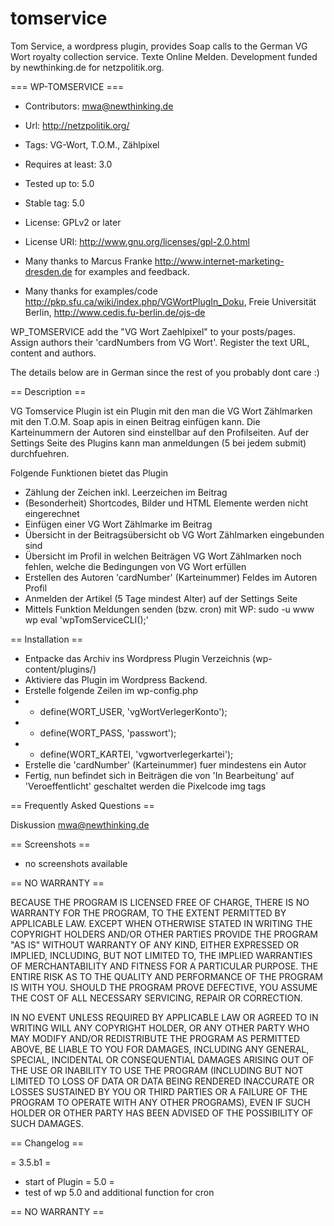 tomservice
==========

Tom Service, a wordpress plugin, provides Soap calls to the German VG Wort royalty collection service. Texte Online Melden. Development funded by newthinking.de for netzpolitik.org.

=== WP-TOMSERVICE ===

* Contributors: mwa@newthinking.de
* Url: http://netzpolitik.org/
* Tags: VG-Wort, T.O.M., Zählpixel
* Requires at least: 3.0
* Tested up to: 5.0
* Stable tag: 5.0
* License: GPLv2 or later
* License URI: http://www.gnu.org/licenses/gpl-2.0.html

* Many thanks to Marcus Franke http://www.internet-marketing-dresden.de for examples and feedback.
* Many thanks for examples/code  http://pkp.sfu.ca/wiki/index.php/VGWortPlugIn_Doku, Freie Universität Berlin, http://www.cedis.fu-berlin.de/ojs-de

WP_TOMSERVICE add the "VG Wort Zaehlpixel" to your posts/pages. Assign authors
their 'cardNumbers from VG Wort'. Register the text URL, content and authors.

The details below are in German since the rest of you probably dont care :)

== Description ==

VG Tomservice Plugin ist ein Plugin mit den man die VG Wort Zählmarken mit den
T.O.M. Soap apis in einen Beitrag einfügen kann. Die Karteinummern der Autoren
sind einstellbar auf den Profilseiten. Auf der Settings Seite des Plugins kann
man anmeldungen (5 bei jedem submit) durchfuehren.

Folgende Funktionen bietet das Plugin

- Zählung der Zeichen inkl. Leerzeichen im Beitrag
- (Besonderheit) Shortcodes, Bilder und HTML Elemente werden nicht eingerechnet
- Einfügen einer VG Wort Zählmarke im Beitrag
- Übersicht in der Beitragsübersicht ob VG Wort Zählmarken eingebunden sind
- Übersicht im Profil in welchen Beiträgen VG Wort Zählmarken noch fehlen, welche die Bedingungen von VG Wort erfüllen
- Erstellen des Autoren 'cardNumber' (Karteinummer) Feldes im Autoren Profil
- Anmelden der Artikel (5 Tage mindest Alter) auf der Settings Seite
- Mittels Funktion Meldungen senden (bzw. cron) mit WP: sudo -u www wp eval 'wpTomServiceCLI();'

== Installation ==

* Entpacke das Archiv ins Wordpress Plugin Verzeichnis (wp-content/plugins/)
* Aktiviere das Plugin im Wordpress Backend.
* Erstelle folgende Zeilen im wp-config.php 
* - define(WORT_USER, 'vgWortVerlegerKonto');
* - define(WORT_PASS, 'passwort');
* - define(WORT_KARTEI, 'vgwortverlegerkartei');
* Erstelle die 'cardNumber' (Karteinummer) fuer mindestens ein Autor
* Fertig, nun befindet sich in Beiträgen die von 'In Bearbeitung' auf 'Veroeffentlicht' geschaltet werden die Pixelcode img tags

== Frequently Asked Questions ==

Diskussion mwa@newthinking.de

== Screenshots ==

- no screenshots available

== NO WARRANTY ==

BECAUSE THE PROGRAM IS LICENSED FREE OF CHARGE, THERE IS NO WARRANTY FOR THE PROGRAM, TO THE EXTENT PERMITTED BY APPLICABLE LAW. EXCEPT WHEN OTHERWISE STATED IN WRITING THE COPYRIGHT HOLDERS AND/OR OTHER PARTIES PROVIDE THE PROGRAM "AS IS" WITHOUT WARRANTY OF ANY KIND, EITHER EXPRESSED OR IMPLIED, INCLUDING, BUT NOT LIMITED TO, THE IMPLIED WARRANTIES OF MERCHANTABILITY AND FITNESS FOR A PARTICULAR PURPOSE. THE ENTIRE RISK AS TO THE QUALITY AND PERFORMANCE OF THE PROGRAM IS WITH YOU. SHOULD THE PROGRAM PROVE DEFECTIVE, YOU ASSUME THE COST OF ALL NECESSARY SERVICING, REPAIR OR CORRECTION.

IN NO EVENT UNLESS REQUIRED BY APPLICABLE LAW OR AGREED TO IN WRITING WILL ANY COPYRIGHT HOLDER, OR ANY OTHER PARTY WHO MAY MODIFY AND/OR REDISTRIBUTE THE PROGRAM AS PERMITTED ABOVE, BE LIABLE TO YOU FOR DAMAGES, INCLUDING ANY GENERAL, SPECIAL, INCIDENTAL OR CONSEQUENTIAL DAMAGES ARISING OUT OF THE USE OR INABILITY TO USE THE PROGRAM (INCLUDING BUT NOT LIMITED TO LOSS OF DATA OR DATA BEING RENDERED INACCURATE OR LOSSES SUSTAINED BY YOU OR THIRD PARTIES OR A FAILURE OF THE PROGRAM TO OPERATE WITH ANY OTHER PROGRAMS), EVEN IF SUCH HOLDER OR OTHER PARTY HAS BEEN ADVISED OF THE POSSIBILITY OF SUCH DAMAGES.

== Changelog ==

= 3.5.b1 =
* start of Plugin
= 5.0 =
* test of wp 5.0 and additional function for cron

== NO WARRANTY ==
